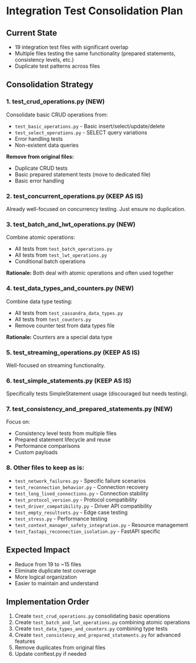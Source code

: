 # Integration Test Consolidation Plan

## Current State
- 19 integration test files with significant overlap
- Multiple files testing the same functionality (prepared statements, consistency levels, etc.)
- Duplicate test patterns across files

## Consolidation Strategy

### 1. **test_crud_operations.py** (NEW)
Consolidate basic CRUD operations from:
- `test_basic_operations.py` - Basic insert/select/update/delete
- `test_select_operations.py` - SELECT query variations
- Error handling tests
- Non-existent data queries

**Remove from original files:**
- Duplicate CRUD tests
- Basic prepared statement tests (move to dedicated file)
- Basic error handling

### 2. **test_concurrent_operations.py** (KEEP AS IS)
Already well-focused on concurrency testing. Just ensure no duplication.

### 3. **test_batch_and_lwt_operations.py** (NEW)
Combine atomic operations:
- All tests from `test_batch_operations.py`
- All tests from `test_lwt_operations.py`
- Conditional batch operations

**Rationale:** Both deal with atomic operations and often used together

### 4. **test_data_types_and_counters.py** (NEW)
Combine data type testing:
- All tests from `test_cassandra_data_types.py`
- All tests from `test_counters.py`
- Remove counter test from data types file

**Rationale:** Counters are a special data type

### 5. **test_streaming_operations.py** (KEEP AS IS)
Well-focused on streaming functionality.

### 6. **test_simple_statements.py** (KEEP AS IS)
Specifically tests SimpleStatement usage (discouraged but needs testing).

### 7. **test_consistency_and_prepared_statements.py** (NEW)
Focus on:
- Consistency level tests from multiple files
- Prepared statement lifecycle and reuse
- Performance comparisons
- Custom payloads

### 8. **Other files to keep as is:**
- `test_network_failures.py` - Specific failure scenarios
- `test_reconnection_behavior.py` - Connection recovery
- `test_long_lived_connections.py` - Connection stability
- `test_protocol_version.py` - Protocol compatibility
- `test_driver_compatibility.py` - Driver API compatibility
- `test_empty_resultsets.py` - Edge case testing
- `test_stress.py` - Performance testing
- `test_context_manager_safety_integration.py` - Resource management
- `test_fastapi_reconnection_isolation.py` - FastAPI specific

## Expected Impact
- Reduce from 19 to ~15 files
- Eliminate duplicate test coverage
- More logical organization
- Easier to maintain and understand

## Implementation Order
1. Create `test_crud_operations.py` consolidating basic operations
2. Create `test_batch_and_lwt_operations.py` combining atomic operations
3. Create `test_data_types_and_counters.py` combining type tests
4. Create `test_consistency_and_prepared_statements.py` for advanced features
5. Remove duplicates from original files
6. Update conftest.py if needed
